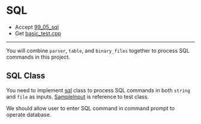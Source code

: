 # SQL

- Accept [99_05_sql](https://classroom.github.com/a/0ruFe-sk)
- Get [basic_test.cpp](basic_test.cpp)

---

You will combine `parser`, `table`, and `binary_files` together to process SQL commands in this project.

## SQL Class

You need to implement [sql](sql.h) class to process SQL commands in both `string` and `file` as inputs. [SampleInput](_!sample01.txt) is reference to test class.

We should allow user to enter SQL command in command prompt to operate database.
